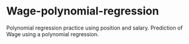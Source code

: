 # Wage-polynomial-regression
Polynomial regression practice using position and salary.
Prediction of Wage using a polynomial regression.
